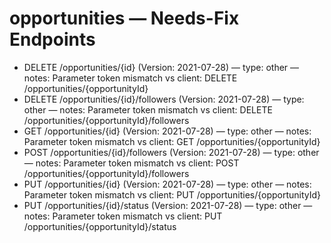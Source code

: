 # opportunities — Needs-Fix Endpoints

- DELETE /opportunities/{id} (Version: 2021-07-28) — type: other — notes: Parameter token mismatch vs client: DELETE /opportunities/{opportunityId}
- DELETE /opportunities/{id}/followers (Version: 2021-07-28) — type: other — notes: Parameter token mismatch vs client: DELETE /opportunities/{opportunityId}/followers
- GET /opportunities/{id} (Version: 2021-07-28) — type: other — notes: Parameter token mismatch vs client: GET /opportunities/{opportunityId}
- POST /opportunities/{id}/followers (Version: 2021-07-28) — type: other — notes: Parameter token mismatch vs client: POST /opportunities/{opportunityId}/followers
- PUT /opportunities/{id} (Version: 2021-07-28) — type: other — notes: Parameter token mismatch vs client: PUT /opportunities/{opportunityId}
- PUT /opportunities/{id}/status (Version: 2021-07-28) — type: other — notes: Parameter token mismatch vs client: PUT /opportunities/{opportunityId}/status
